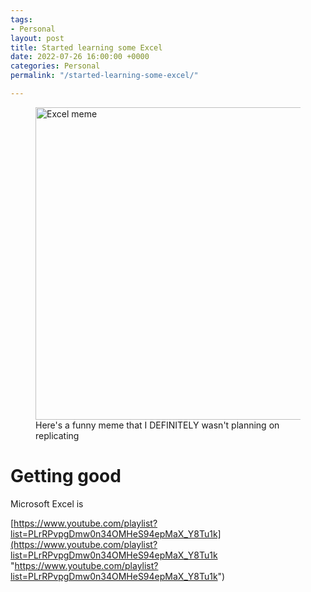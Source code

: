 ```yaml
---
tags:
- Personal
layout: post
title: Started learning some Excel
date: 2022-07-26 16:00:00 +0000
categories: Personal
permalink: "/started-learning-some-excel/"

---
```

<figure><img src="https://cdn.discordapp.com/attachments/993410728088305734/1001855739003936778/c58c707c4e9ca883dc84c422ff936039.jpg" alt="Excel meme" style="width:500px;"> <figcaption>Here's a funny meme that I DEFINITELY wasn't planning on replicating</figcaption> </figure>

# Getting good

Microsoft Excel is 

[https://www.youtube.com/playlist?list=PLrRPvpgDmw0n34OMHeS94epMaX_Y8Tu1k](https://www.youtube.com/playlist?list=PLrRPvpgDmw0n34OMHeS94epMaX_Y8Tu1k "https://www.youtube.com/playlist?list=PLrRPvpgDmw0n34OMHeS94epMaX_Y8Tu1k")